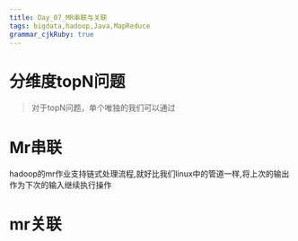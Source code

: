 ```yaml
---
title: Day_07_MR串联与关联
tags: bigdata,hadoop,Java,MapReduce
grammar_cjkRuby: true
---
```


# 分维度topN问题

> 对于topN问题，单个唯独的我们可以通过


# Mr串联
hadoop的mr作业支持链式处理流程,就好比我们linux中的管道一样,将上次的输出作为下次的输入继续执行操作


# mr关联
